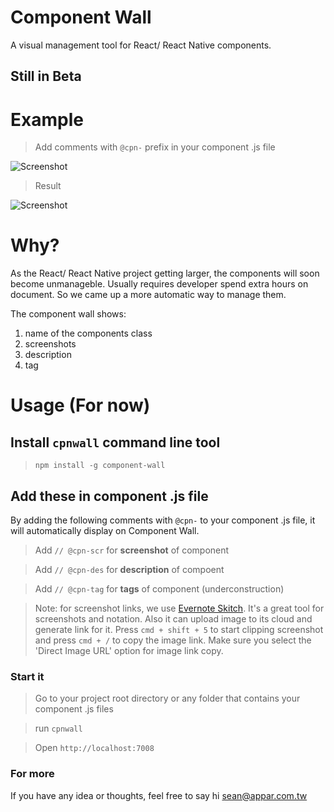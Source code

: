 # Component Wall
A visual management tool for React/ React Native components.

## Still in Beta

# Example

> Add comments with `@cpn-` prefix in your component .js file

<img src="https://www.evernote.com/l/AGx-aXG8-7FAk7qwEh85shTaZi9A2vx9SrkB/image.png" alt="Screenshot">

> Result

<img src="https://www.evernote.com/l/AGzS1sWcwPZIIbg9z0npqrcXxHH1zbGyOP4B/image.png" alt="Screenshot">

# Why?
As the React/ React Native project getting larger, the components will soon become unmanageble. Usually requires developer spend extra hours on document. So we came up a more automatic way to manage them.

The component wall shows:

1. name of the components class
2. screenshots 
3. description
4. tag

# Usage (For now)

## Install `cpnwall` command line tool

> `npm install -g component-wall`

## Add these in component .js file

By adding the following comments with `@cpn-` to your component .js file, it will automatically display on Component Wall.

> Add `// @cpn-scr` for **screenshot** of component

> Add `// @cpn-des` for **description** of compoent

> Add `// @cpn-tag` for **tags** of component (underconstruction)

> Note: for screenshot links, we use [Evernote Skitch](https://evernote.com/intl/zh-tw/skitch/). It's a great tool for screenshots and notation. Also it can upload image to its cloud and generate link for it. Press `cmd + shift + 5` to start clipping screenshot and press `cmd + /` to copy the image link. Make sure you select the 'Direct Image URL' option for image link copy.

### Start it

> Go to your project root directory or any folder that contains your component .js files 

> run `cpnwall`

> Open `http://localhost:7008`

### For more
If you have any idea or thoughts, feel free to say hi <sean@appar.com.tw>